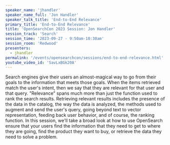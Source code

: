 ```yaml
---
speaker_name: 'jhandler'
speaker_name_full: 'Jon Handler'
speaker_talk_title: 'End-to-End Relevance'
primary_title: 'End-to-End Relevance'
title: 'OpenSearchCon 2023 Session: Jon Handler'
session_track: 'Search'
session_time: '2023-09-27 - 9:50am-10:30am'
session_room: 'Redwood'
presenters:
  - jhandler
permalink: '/events/opensearchcon/sessions/end-to-end-relevance.html'
youtube_video_id: 'SavLxBGk20A'
---
```


Search engines give their users an almost-magical way to go from their goals to the information that meets those goals. When the items retrieved match the user's intent, then we say that they are relevant for that user and that query. "Relevance" spans much more than just the function used to rank the search results. Retrieving relevant results includes the presence of the data in the catalog, the way the data is analyzed, the methods used to augment and send the user's query, going beyond text to vector representation, feeding back user behavior, and of course, the ranking function. In this session, we'll take a broad look at how to use OpenSearch ensure that your users find the information that they need to get to where they are going, find the product they want to buy, or retrieve the data they need to solve a problem.

